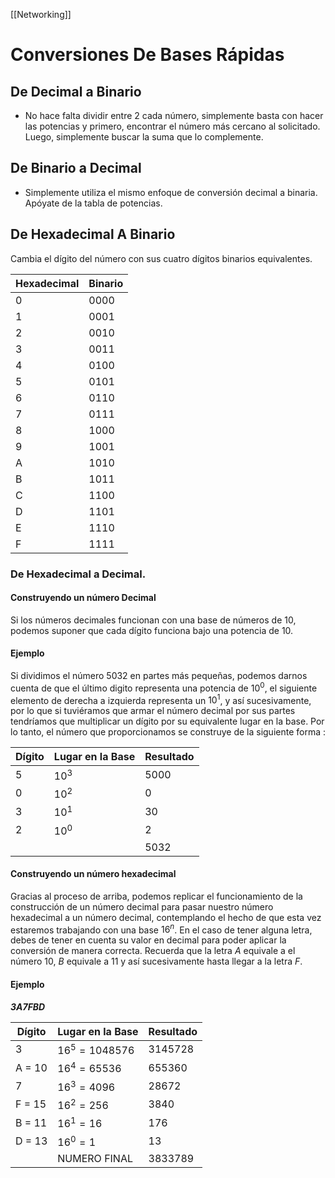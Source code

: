 [[Networking]] 


# Conversiones De Bases Rápidas

## De Decimal a Binario

- No hace falta dividir entre 2 cada número, simplemente basta con hacer las potencias y primero, encontrar el número más cercano al solicitado. Luego, simplemente buscar la suma que lo complemente.
## De Binario a Decimal

- Simplemente utiliza el mismo enfoque de conversión decimal a binaria. Apóyate de la tabla de potencias.

## De Hexadecimal A Binario

Cambia el dígito del número con sus cuatro dígitos binarios equivalentes.

|Hexadecimal|Binario|
|---|---|
|0|0000|
|1|0001|
|2|0010|
|3|0011|
|4|0100|
|5|0101|
|6|0110|
|7|0111|
|8|1000|
|9|1001|
|A|1010|
|B|1011|
|C|1100|
|D|1101|
|E|1110|
|F|1111|
### De Hexadecimal a Decimal.

#### Construyendo un número Decimal
Si los números decimales funcionan con una base de números de 10, podemos suponer que cada dígito funciona bajo una potencia de 10. 

#### Ejemplo
Si dividimos el número $5032$ en partes más pequeñas, podemos darnos cuenta de que el último digito representa una potencia de $10^0$, el siguiente elemento de derecha a izquierda representa un $10^1$, y así sucesivamente, por lo que si tuviéramos que armar el número decimal por sus partes tendríamos que multiplicar un dígito por su equivalente lugar en la base. Por lo tanto, el número que proporcionamos se construye de la siguiente forma :

| Dígito | Lugar en la Base | Resultado |
| ---- | ---- | ---- |
| 5 | $10^3$ | 5000 |
| 0 | $10^2$ | 0 |
| 3 | $10^1$ | 30 |
| 2 | $10^0$ | 2 |
|  |  | 5032 |

#### Construyendo un número hexadecimal

Gracias al proceso de arriba, podemos replicar el funcionamiento de la construcción de un número decimal para pasar nuestro número hexadecimal a un número decimal, contemplando el hecho de que esta vez estaremos trabajando con una base $16^n$. En el caso de tener alguna letra, debes de tener en cuenta su valor en decimal para poder aplicar la conversión de manera correcta. Recuerda que la letra $A$ equivale a el número $10$, $B$ equivale a $11$ y así sucesivamente hasta llegar a la letra $F$.

#### Ejemplo

***3A7FBD***

| Dígito | Lugar en la Base | Resultado |
| ---- | ---- | ---- |
| 3 | $16^5 = 1048576$ | 3145728 |
| A = 10 | $16^4 = 65536$ | 655360 |
| 7 | $16^3 = 4096$ | 28672 |
| F = 15 | $16^2 = 256$ | 3840 |
| B = 11 | $16^1 = 16$ | 176 |
| D = 13 | $16^0 = 1$  | 13 |
|  | NUMERO FINAL | 3833789 |
